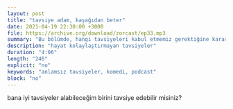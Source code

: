 ```yaml
---
layout: post
title: "tavsiye adam, kaşağıdan beter"
date: 2021-04-19 22:30:00 +3000
file: https://archive.org/download/zorcast/ep33.mp3
summary: "Bu bölümde, hangi tavsiyeleri kabul etmemiz gerektiğine karar veriyoruz"
description: "hayat kolaylaştırmayan tavsiyeler"
duration: "4:06" 
length: "246"
explicit: "no" 
keywords: "anlamsız tavsiyeler, komedi, podcast"
block: "no" 
---
```




bana iyi tavsiyeler alabileceğim birini tavsiye edebilir misiniz?